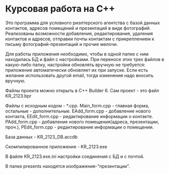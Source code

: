 # Курсовая работа на C++

Это программа для условного риэлтерского агентства с базой данных контактов, адресов помещений и презентаций в виде фотографий. Реализованы возможности добавления, редактирования, удаления контактов и адресов, отправки почты контактам с прикреплением к письму фотографий-презентаций и прочие мелочи.

Для работы приложения необходимо, чтобы в одной папке с ним находилась БД и файл с настройками. 
При переносе этих трех файлов в какую-либо папку, настройки обновлять вручную не требуется: 
приложение автоматически обновляет их при запуске. Если есть желание использовать другой email, 
тогда изменения надо вносить вручную.

Файлы проекта можно открыть в C++ Builder 6.
Сам проект - это  файл KR_2123.bpr

Файлы с исходным кодом - *.cpp. Main_form.cpp - главная форма, остальные - дополнительные. EAdd_form.cpp - добавление нового контакта, EEdit_form.cpp - редактирование информации о контакте. PAdd_form.cpp - добавление нового помещения(адреса, презентации, проч.), PEdit_form.cpp - редактирование информации о помещении.

База данных - KR_2123_DB.accdb

Скомпилированное приложение - KR_2123.exe

В файле KR_2123.exe.ini настройки соединения с БД и с почтой.

В папке presents находятся изображения-"презентации".


